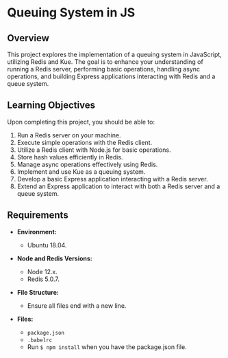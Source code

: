 # Queuing System in JS

## Overview

This project explores the implementation of a queuing system in JavaScript, utilizing Redis and Kue. The goal is to enhance your understanding of running a Redis server, performing basic operations, handling async operations, and building Express applications interacting with Redis and a queue system.

## Learning Objectives

Upon completing this project, you should be able to:

1. Run a Redis server on your machine.
2. Execute simple operations with the Redis client.
3. Utilize a Redis client with Node.js for basic operations.
4. Store hash values efficiently in Redis.
5. Manage async operations effectively using Redis.
6. Implement and use Kue as a queuing system.
7. Develop a basic Express application interacting with a Redis server.
8. Extend an Express application to interact with both a Redis server and a queue system.

## Requirements

- **Environment:**
  - Ubuntu 18.04.
  
- **Node and Redis Versions:**
  - Node 12.x.
  - Redis 5.0.7.

- **File Structure:**
  - Ensure all files end with a new line.

- **Files:**
  - `package.json`
  - `.babelrc`
  - Run `$ npm install` when you have the package.json file.


